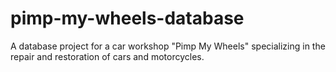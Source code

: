 # pimp-my-wheels-database
A database project for a car workshop "Pimp My Wheels" specializing in the repair and restoration of cars and motorcycles.
